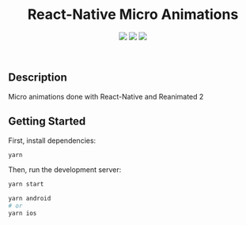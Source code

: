 <p align="center">
  <h1 align="center"> React-Native Micro Animations </h1>
  <p align="center">
  <img src="https://img.shields.io/static/v1?label=&message=MIT&color=FF0&style=for-the-badge&logo=ghost"/>
  <img src="https://img.shields.io/static/v1?label=&message=React-Native&color=61DAFB&style=for-the-badge&logo=React"/>
  <img src="https://img.shields.io/static/v1?label=&message=Typescript&color=007ACC&style=for-the-badge&logo=typescript"/>

</p>
<br>

## Description

Micro animations done with React-Native and Reanimated 2

## Getting Started

First, install dependencies:

```bash
yarn
```

Then, run the development server:

```bash
yarn start

yarn android
# or
yarn ios
```
